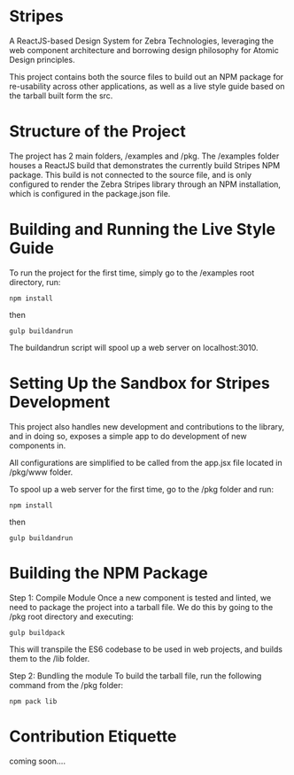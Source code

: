 # Stripes
A ReactJS-based Design System for Zebra Technologies, leveraging the web component architecture and borrowing design philosophy for Atomic Design principles.

This project contains both the source files to build out an NPM package for re-usability across other applications, as well as a live style guide based on the tarball built form the src.

# Structure of the Project

The project has 2 main folders, /examples and /pkg. The /examples folder houses a ReactJS build that demonstrates the currently build Stripes NPM package. This build is not connected to the source file, and is only configured to render the Zebra Stripes library through an NPM installation, which is configured in the package.json file.

# Building and Running the Live Style Guide

To run the project for the first time, simply go to the /examples root directory, run:
```
npm install
```
then
```
gulp buildandrun
```

The buildandrun script will spool up a web server on localhost:3010.

# Setting Up the Sandbox for Stripes Development 

This project also handles new development and contributions to the library, and in doing so, exposes a simple app to do development of new components in.
 
All configurations are simplified to be called from the app.jsx file located in /pkg/www folder.

To spool up a web server for the first time, go to the /pkg folder and run:

```
npm install
```
then
```
gulp buildandrun
```

# Building the NPM Package

Step 1: Compile Module
Once a new component is tested and linted, we need to package the project into a tarball file. We do this by going to the /pkg root directory and executing:
```
gulp buildpack
```
 
This will transpile the ES6 codebase to be used in web projects, and builds them to the /lib folder.
 
Step 2: Bundling the module
To build the tarball file, run the following command from the /pkg folder:
```
npm pack lib
```

# Contribution Etiquette

coming soon....